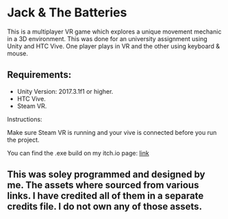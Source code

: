 # **Jack & The Batteries**

This is a multiplayer VR game which explores a unique movement mechanic in a 3D environment. This was done for an university assignment using Unity and HTC Vive. One player plays in VR and the other using keyboard & mouse.

## Requirements:

- Unity Version: 2017.3.1f1 or higher.
- HTC Vive.
- Steam VR.

Instructions:

Make sure Steam VR is running and your vive is connected before you run the project.

You can find the .exe build on my itch.io page: [link](https://amshu.itch.io/jackandthebatteries)

## This was soley programmed and designed by me. The assets where sourced from various links. I have credited all of them in a separate credits file. I do not own any of those assets.
